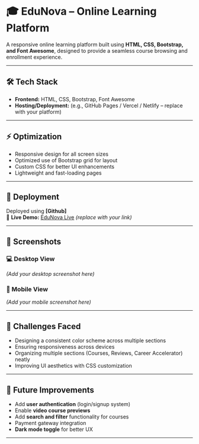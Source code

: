 # 🎓 EduNova – Online Learning Platform

A responsive online learning platform built using **HTML, CSS, Bootstrap, and Font Awesome**, designed to provide a seamless course browsing and enrollment experience.

---

## 🛠 Tech Stack

- **Frontend:** HTML, CSS, Bootstrap, Font Awesome  
- **Hosting/Deployment:** (e.g., GitHub Pages / Vercel / Netlify – replace with your platform)  

---

## ⚡ Optimization

- Responsive design for all screen sizes  
- Optimized use of Bootstrap grid for layout  
- Custom CSS for better UI enhancements  
- Lightweight and fast-loading pages  

---

## 🚀 Deployment

Deployed using **[Github]**  
🔗 **Live Demo:** [EduNova Live]( https://gaurav152003.github.io/EduNovaa/) _(replace with your link)_  

---

## 📸 Screenshots

### 💻 Desktop View  
_(Add your desktop screenshot here)_  

### 📱 Mobile View  
_(Add your mobile screenshot here)_  

---

## 🧩 Challenges Faced  

- Designing a consistent color scheme across multiple sections  
- Ensuring responsiveness across devices  
- Organizing multiple sections (Courses, Reviews, Career Accelerator) neatly  
- Improving UI aesthetics with CSS customization  

---

## 🔮 Future Improvements  

- Add **user authentication** (login/signup system)  
- Enable **video course previews**  
- Add **search and filter** functionality for courses  
- Payment gateway integration  
- **Dark mode toggle** for better UX  

---

